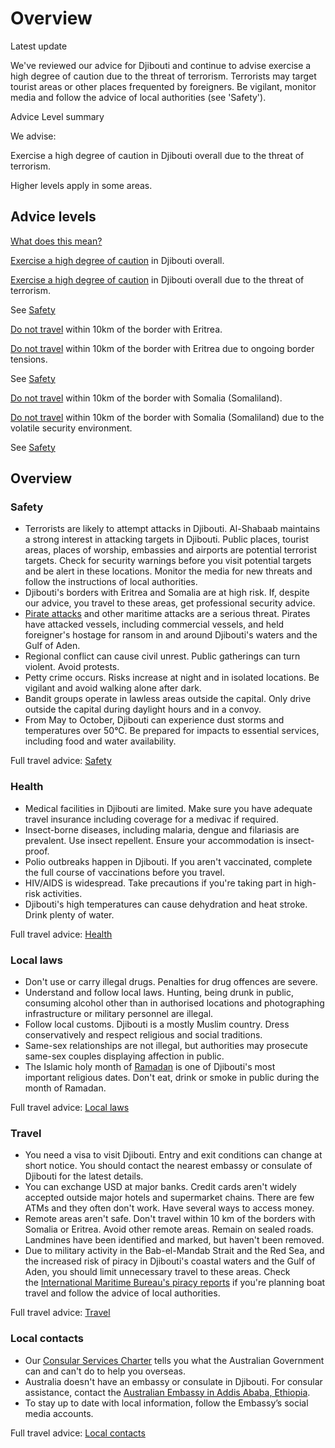 # Overview

Latest update

We've reviewed our advice for Djibouti and continue to advise exercise a high degree of caution due to the threat of terrorism. Terrorists may target tourist areas or other places frequented by foreigners. Be vigilant, monitor media and follow the advice of local authorities (see 'Safety').

Advice Level summary

We advise:

Exercise a high degree of caution in Djibouti overall due to the threat of terrorism.

Higher levels apply in some areas.

## Advice levels

[What does this mean?](/before-you-go/travel-advice-explained/)

[Exercise a high degree of caution](https://www.smartraveller.gov.au/consular-services/travel-advice-explained#level2) in Djibouti overall.

[Exercise a high degree of caution](https://www.smartraveller.gov.au/consular-services/travel-advice-explained#level2) in Djibouti overall due to the threat of terrorism.

See [Safety](#safety)

[Do not travel](https://www.smartraveller.gov.au/consular-services/travel-advice-explained#level4) within 10km of the border with Eritrea.

[Do not travel](https://www.smartraveller.gov.au/consular-services/travel-advice-explained#level4) within 10km of the border with Eritrea due to ongoing border tensions.

See [Safety](#safety)

[Do not travel](https://www.smartraveller.gov.au/consular-services/travel-advice-explained#level4) within 10km of the border with Somalia (Somaliland).

[Do not travel](https://www.smartraveller.gov.au/consular-services/travel-advice-explained#level4) within 10km of the border with Somalia (Somaliland) due to the volatile security environment.

See [Safety](#safety)

## Overview

### Safety

* Terrorists are likely to attempt attacks in Djibouti. Al-Shabaab maintains a strong interest in attacking targets in Djibouti. Public places, tourist areas, places of worship, embassies and airports are potential terrorist targets. Check for security warnings before you visit potential targets and be alert in these locations. Monitor the media for new threats and follow the instructions of local authorities.
* Djibouti's borders with Eritrea and Somalia are at high risk. If, despite our advice, you travel to these areas, get professional security advice.
* [Pirate attacks](https://www.smartraveller.gov.au/before-you-go/safety/piracy) and other maritime attacks are a serious threat. Pirates have attacked vessels, including commercial vessels, and held foreigner's hostage for ransom in and around Djibouti's waters and the Gulf of Aden.
* Regional conflict can cause civil unrest. Public gatherings can turn violent. Avoid protests.
* Petty crime occurs. Risks increase at night and in isolated locations. Be vigilant and avoid walking alone after dark.
* Bandit groups operate in lawless areas outside the capital. Only drive outside the capital during daylight hours and in a convoy.
* From May to October, Djibouti can experience dust storms and temperatures over 50°C. Be prepared for impacts to essential services, including food and water availability.

Full travel advice: [Safety](#safety)

### Health

* Medical facilities in Djibouti are limited. Make sure you have adequate travel insurance including coverage for a medivac if required.
* Insect-borne diseases, including malaria, dengue and filariasis are prevalent. Use insect repellent. Ensure your accommodation is insect-proof.
* Polio outbreaks happen in Djibouti. If you aren't vaccinated, complete the full course of vaccinations before you travel.
* HIV/AIDS is widespread. Take precautions if you're taking part in high-risk activities.
* Djibouti's high temperatures can cause dehydration and heat stroke. Drink plenty of water.

Full travel advice: [Health](#health)

### Local laws

* Don't use or carry illegal drugs. Penalties for drug offences are severe.
* Understand and follow local laws. Hunting, being drunk in public, consuming alcohol other than in authorised locations and photographing infrastructure or military personnel are illegal.
* Follow local customs. Djibouti is a mostly Muslim country. Dress conservatively and respect religious and social traditions.
* Same-sex relationships are not illegal, but authorities may prosecute same-sex couples displaying affection in public.
* The Islamic holy month of [Ramadan](/node/351) is one of Djibouti's most important religious dates. Don't eat, drink or smoke in public during the month of Ramadan.

Full travel advice: [Local laws](#local-laws)

### Travel

* You need a visa to visit Djibouti. Entry and exit conditions can change at short notice. You should contact the nearest embassy or consulate of Djibouti for the latest details.
* You can exchange USD at major banks. Credit cards aren't widely accepted outside major hotels and supermarket chains. There are few ATMs and they often don't work. Have several ways to access money.
* Remote areas aren't safe. Don't travel within 10 km of the borders with Somalia or Eritrea. Avoid other remote areas. Remain on sealed roads. Landmines have been identified and marked, but haven't been removed.
* Due to military activity in the Bab-el-Mandab Strait and the Red Sea, and the increased risk of piracy in Djibouti's coastal waters and the Gulf of Aden, you should limit unnecessary travel to these areas. Check the [International Maritime Bureau's piracy reports](https://icc-ccs.org/) if you're planning boat travel and follow the advice of local authorities.

Full travel advice: [Travel](#travel)

### Local contacts

* Our [Consular Services Charter](/node/46) tells you what the Australian Government can and can't do to help you overseas.
* Australia doesn't have an embassy or consulate in Djibouti. For consular assistance, contact the [Australian Embassy in Addis Ababa, Ethiopia](https://ethiopia.embassy.gov.au/).
* To stay up to date with local information, follow the Embassy’s social media accounts.

Full travel advice: [Local contacts](#local-contacts)